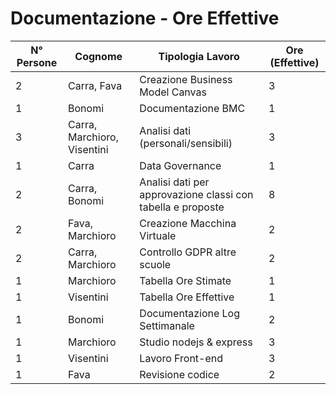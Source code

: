 # Documentazione - Ore Effettive

N° Persone | Cognome | Tipologia Lavoro | Ore (Effettive)
--- | --- | --- | ---
2 | Carra, Fava | Creazione Business Model Canvas | 3
1 | Bonomi | Documentazione BMC | 1
3 | Carra, Marchioro, Visentini | Analisi dati (personali/sensibili) | 3
1 | Carra | Data Governance | 1
2 | Carra, Bonomi | Analisi dati per approvazione classi con tabella e proposte | 8
2 | Fava, Marchioro | Creazione Macchina Virtuale | 2
2 | Carra, Marchioro | Controllo GDPR altre scuole | 2
1 | Marchioro | Tabella Ore Stimate | 1
1 | Visentini | Tabella Ore Effettive | 1
1 | Bonomi | Documentazione Log Settimanale | 2
1 | Marchioro | Studio nodejs & express | 3
1 | Visentini | Lavoro Front-end | 3
1 | Fava | Revisione codice | 2


